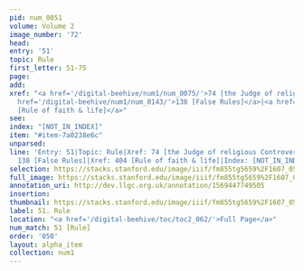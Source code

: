 ```yaml
---
pid: num_0051
volume: Volume 2
image_number: '72'
head: 
entry: '51'
topic: Rule
first_letter: 51-75
page: 
add: 
xref: "<a href='/digital-beehive/num1/num_0075/'>74 [the Judge of religious Controversies]</a>|<a
  href='/digital-beehive/num1/num_0143/'>138 [False Rules]</a>|<a href='/digital-beehive/num2/num_0494/'>404
  [Rule of faith & life]</a>"
see: 
index: "[NOT_IN_INDEX]"
item: "#item-7a0238e6c"
unparsed: 
line: 'Entry: 51|Topic: Rule|Xref: 74 [the Judge of religious Controversies]|Xref:
  138 [False Rules]|Xref: 404 [Rule of faith & life]|Index: [NOT_IN_INDEX]|#item-7a0238e6c'
selection: https://stacks.stanford.edu/image/iiif/fm855tg5659%2F1607_0539/725,219,3108,705/full/0/default.jpg
full_image: https://stacks.stanford.edu/image/iiif/fm855tg5659%2F1607_0539/full/full/0/default.jpg
annotation_uri: http://dev.llgc.org.uk/annotation/1569447749505
insertion: 
thumbnail: https://stacks.stanford.edu/image/iiif/fm855tg5659%2F1607_0539/725,219,600,180/250,/0/default.jpg
label: 51. Rule
location: "<a href='/digital-beehive/toc/toc2_062/'>Full Page</a>"
num_match: 51 [Rule]
order: '050'
layout: alpha_item
collection: num1
---
```

